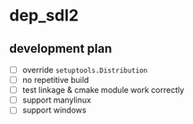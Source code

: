 # dep_sdl2

## development plan

+ [ ] override `setuptools.Distribution`
+ [ ] no repetitive build
+ [ ] test linkage & cmake module work correctly
+ [ ] support manylinux
+ [ ] support windows
